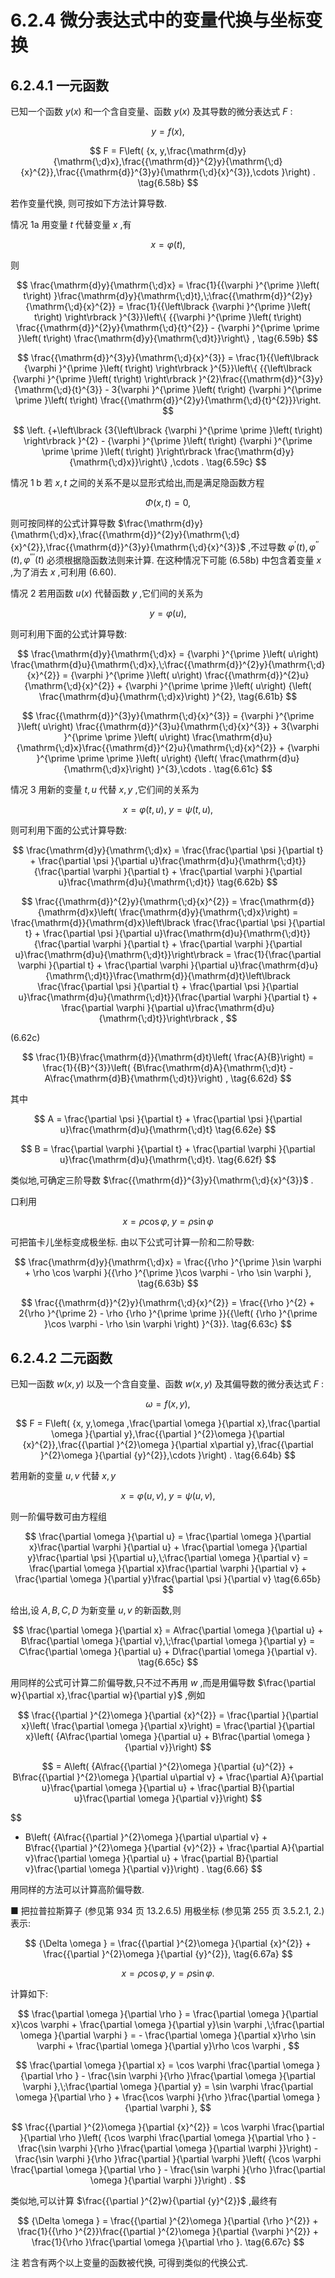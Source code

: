 # 6.2.4 微分表达式中的变量代换与坐标变换

## 6.2.4.1 一元函数

已知一个函数 $y\left( x\right)$ 和一个含自变量、函数 $y\left( x\right)$ 及其导数的微分表达式 $F$ :

$$
y = f\left( x\right) , \tag{6.58a}
$$

$$
F = F\left( {x, y,\frac{\mathrm{d}y}{\mathrm{\;d}x},\frac{{\mathrm{d}}^{2}y}{\mathrm{\;d}{x}^{2}},\frac{{\mathrm{d}}^{3}y}{\mathrm{\;d}{x}^{3}},\cdots }\right) . \tag{6.58b}
$$

若作变量代换, 则可按如下方法计算导数.

情况 1a 用变量 $t$ 代替变量 $x$ ,有

$$
x = \varphi \left( t\right) , \tag{6.59a}
$$

则

$$
\frac{\mathrm{d}y}{\mathrm{\;d}x} = \frac{1}{{\varphi }^{\prime }\left( t\right) }\frac{\mathrm{d}y}{\mathrm{\;d}t},\;\frac{{\mathrm{d}}^{2}y}{\mathrm{\;d}{x}^{2}} = \frac{1}{{\left\lbrack  {\varphi }^{\prime }\left( t\right) \right\rbrack  }^{3}}\left\{  {{\varphi }^{\prime }\left( t\right) \frac{{\mathrm{d}}^{2}y}{\mathrm{\;d}{t}^{2}} - {\varphi }^{\prime \prime }\left( t\right) \frac{\mathrm{d}y}{\mathrm{\;d}t}}\right\}  , \tag{6.59b}
$$

$$
\frac{{\mathrm{d}}^{3}y}{\mathrm{\;d}{x}^{3}} = \frac{1}{{\left\lbrack  {\varphi }^{\prime }\left( t\right) \right\rbrack  }^{5}}\left\{  {{\left\lbrack  {\varphi }^{\prime }\left( t\right) \right\rbrack  }^{2}\frac{{\mathrm{d}}^{3}y}{\mathrm{\;d}{t}^{3}} - 3{\varphi }^{\prime }\left( t\right) {\varphi }^{\prime \prime }\left( t\right) \frac{{\mathrm{d}}^{2}y}{\mathrm{\;d}{t}^{2}}}\right.
$$

$$
\left. {+\left\lbrack  {3{\left\lbrack  {\varphi }^{\prime \prime }\left( t\right) \right\rbrack  }^{2} - {\varphi }^{\prime }\left( t\right) {\varphi }^{\prime \prime \prime }\left( t\right) }\right\rbrack  \frac{\mathrm{d}y}{\mathrm{\;d}x}}\right\}  ,\cdots . \tag{6.59c}
$$

情况 $1\mathrm{\;b}$ 若 $x, t$ 之间的关系不是以显形式给出,而是满足隐函数方程

$$
\Phi \left( {x, t}\right)  = 0, \tag{6.60}
$$

则可按同样的公式计算导数 $\frac{\mathrm{d}y}{\mathrm{\;d}x},\frac{{\mathrm{d}}^{2}y}{\mathrm{\;d}{x}^{2}},\frac{{\mathrm{d}}^{3}y}{\mathrm{\;d}{x}^{3}}$ ,不过导数 ${\varphi }^{\prime }\left( t\right) ,{\varphi }^{\prime \prime }\left( t\right) ,{\varphi }^{\prime \prime \prime }\left( t\right)$ 必须根据隐函数法则来计算. 在这种情况下可能 (6.58b) 中包含着变量 $x$ ,为了消去 $x$ ,可利用 (6.60).

情况 2 若用函数 $u\left( x\right)$ 代替函数 $y$ ,它们间的关系为

$$
y = \varphi \left( u\right) , \tag{6.61a}
$$

则可利用下面的公式计算导数:

$$
\frac{\mathrm{d}y}{\mathrm{\;d}x} = {\varphi }^{\prime }\left( u\right) \frac{\mathrm{d}u}{\mathrm{\;d}x},\;\frac{{\mathrm{d}}^{2}y}{\mathrm{\;d}{x}^{2}} = {\varphi }^{\prime }\left( u\right) \frac{{\mathrm{d}}^{2}u}{\mathrm{\;d}{x}^{2}} + {\varphi }^{\prime \prime }\left( u\right) {\left( \frac{\mathrm{d}u}{\mathrm{\;d}x}\right) }^{2}, \tag{6.61b}
$$

$$
\frac{{\mathrm{d}}^{3}y}{\mathrm{\;d}{x}^{3}} = {\varphi }^{\prime }\left( u\right) \frac{{\mathrm{d}}^{3}u}{\mathrm{\;d}{x}^{3}} + 3{\varphi }^{\prime \prime }\left( u\right) \frac{\mathrm{d}u}{\mathrm{\;d}x}\frac{{\mathrm{d}}^{2}u}{\mathrm{\;d}{x}^{2}} + {\varphi }^{\prime \prime \prime }\left( u\right) {\left( \frac{\mathrm{d}u}{\mathrm{\;d}x}\right) }^{3},\cdots . \tag{6.61c}
$$

情况 3 用新的变量 $t, u$ 代替 $x, y$ ,它们间的关系为

$$
x = \varphi \left( {t, u}\right) ,\;y = \psi \left( {t, u}\right) , \tag{6.62a}
$$

则可利用下面的公式计算导数:

$$
\frac{\mathrm{d}y}{\mathrm{\;d}x} = \frac{\frac{\partial \psi }{\partial t} + \frac{\partial \psi }{\partial u}\frac{\mathrm{d}u}{\mathrm{\;d}t}}{\frac{\partial \varphi }{\partial t} + \frac{\partial \varphi }{\partial u}\frac{\mathrm{d}u}{\mathrm{\;d}t}} \tag{6.62b}
$$

$$
\frac{{\mathrm{d}}^{2}y}{\mathrm{\;d}{x}^{2}} = \frac{\mathrm{d}}{\mathrm{d}x}\left( \frac{\mathrm{d}y}{\mathrm{\;d}x}\right)  = \frac{\mathrm{d}}{\mathrm{d}x}\left\lbrack  \frac{\frac{\partial \psi }{\partial t} + \frac{\partial \psi }{\partial u}\frac{\mathrm{d}u}{\mathrm{\;d}t}}{\frac{\partial \varphi }{\partial t} + \frac{\partial \varphi }{\partial u}\frac{\mathrm{d}u}{\mathrm{\;d}t}}\right\rbrack   = \frac{1}{\frac{\partial \varphi }{\partial t} + \frac{\partial \varphi }{\partial u}\frac{\mathrm{d}u}{\mathrm{\;d}t}}\frac{\mathrm{d}}{\mathrm{d}t}\left\lbrack  \frac{\frac{\partial \psi }{\partial t} + \frac{\partial \psi }{\partial u}\frac{\mathrm{d}u}{\mathrm{\;d}t}}{\frac{\partial \varphi }{\partial t} + \frac{\partial \varphi }{\partial u}\frac{\mathrm{d}u}{\mathrm{\;d}t}}\right\rbrack  ,
$$

(6.62c)

$$
\frac{1}{B}\frac{\mathrm{d}}{\mathrm{d}t}\left( \frac{A}{B}\right)  = \frac{1}{{B}^{3}}\left( {B\frac{\mathrm{d}A}{\mathrm{\;d}t} - A\frac{\mathrm{d}B}{\mathrm{\;d}t}}\right) , \tag{6.62d}
$$

其中

$$
A = \frac{\partial \psi }{\partial t} + \frac{\partial \psi }{\partial u}\frac{\mathrm{d}u}{\mathrm{\;d}t} \tag{6.62e}
$$

$$
B = \frac{\partial \varphi }{\partial t} + \frac{\partial \varphi }{\partial u}\frac{\mathrm{d}u}{\mathrm{\;d}t}. \tag{6.62f}
$$

类似地,可确定三阶导数 $\frac{{\mathrm{d}}^{3}y}{\mathrm{\;d}{x}^{3}}$ .

口利用

$$
x = \rho \cos \varphi ,\;y = \rho \sin \varphi  \tag{6.63a}
$$

可把笛卡儿坐标变成极坐标. 由以下公式可计算一阶和二阶导数:

$$
\frac{\mathrm{d}y}{\mathrm{\;d}x} = \frac{{\rho }^{\prime }\sin \varphi  + \rho \cos \varphi }{{\rho }^{\prime }\cos \varphi  - \rho \sin \varphi }, \tag{6.63b}
$$

$$
\frac{{\mathrm{d}}^{2}y}{\mathrm{\;d}{x}^{2}} = \frac{{\rho }^{2} + 2{\rho }^{\prime 2} - \rho {\rho }^{\prime \prime }}{{\left( {\rho }^{\prime }\cos \varphi  - \rho \sin \varphi \right) }^{3}}. \tag{6.63c}
$$

## 6.2.4.2 二元函数

已知一函数 $w\left( {x, y}\right)$ 以及一个含自变量、函数 $w\left( {x, y}\right)$ 及其偏导数的微分表达式 $F$ :

$$
\omega  = f\left( {x, y}\right) , \tag{6.64a}
$$

$$
F = F\left( {x, y,\omega ,\frac{\partial \omega }{\partial x},\frac{\partial \omega }{\partial y},\frac{{\partial }^{2}\omega }{\partial {x}^{2}},\frac{{\partial }^{2}\omega }{\partial x\partial y},\frac{{\partial }^{2}\omega }{\partial {y}^{2}},\cdots }\right) . \tag{6.64b}
$$

若用新的变量 $u, v$ 代替 $x, y$

$$
x = \varphi \left( {u, v}\right) ,\;y = \psi \left( {u, v}\right) , \tag{6.65a}
$$

则一阶偏导数可由方程组

$$
\frac{\partial \omega }{\partial u} = \frac{\partial \omega }{\partial x}\frac{\partial \varphi }{\partial u} + \frac{\partial \omega }{\partial y}\frac{\partial \psi }{\partial u},\;\frac{\partial \omega }{\partial v} = \frac{\partial \omega }{\partial x}\frac{\partial \varphi }{\partial v} + \frac{\partial \omega }{\partial y}\frac{\partial \psi }{\partial v} \tag{6.65b}
$$

给出,设 $A, B, C, D$ 为新变量 $u, v$ 的新函数,则

$$
\frac{\partial \omega }{\partial x} = A\frac{\partial \omega }{\partial u} + B\frac{\partial \omega }{\partial v},\;\frac{\partial \omega }{\partial y} = C\frac{\partial \omega }{\partial u} + D\frac{\partial \omega }{\partial v}. \tag{6.65c}
$$

用同样的公式可计算二阶偏导数,只不过不再用 $w$ ,而是用偏导数 $\frac{\partial w}{\partial x},\frac{\partial w}{\partial y}$ ,例如

$$
\frac{{\partial }^{2}\omega }{\partial {x}^{2}} = \frac{\partial }{\partial x}\left( \frac{\partial \omega }{\partial x}\right)  = \frac{\partial }{\partial x}\left( {A\frac{\partial \omega }{\partial u} + B\frac{\partial \omega }{\partial v}}\right)
$$

$$
= A\left( {A\frac{{\partial }^{2}\omega }{\partial {u}^{2}} + B\frac{{\partial }^{2}\omega }{\partial u\partial v} + \frac{\partial A}{\partial u}\frac{\partial \omega }{\partial u} + \frac{\partial B}{\partial u}\frac{\partial \omega }{\partial v}}\right)
$$

$$
+ B\left( {A\frac{{\partial }^{2}\omega }{\partial u\partial v} + B\frac{{\partial }^{2}\omega }{\partial {v}^{2}} + \frac{\partial A}{\partial v}\frac{\partial \omega }{\partial u} + \frac{\partial B}{\partial v}\frac{\partial \omega }{\partial v}}\right) . \tag{6.66}
$$

用同样的方法可以计算高阶偏导数.

■ 把拉普拉斯算子 (参见第 934 页 13.2.6.5) 用极坐标 (参见第 255 页 3.5.2.1, 2.) 表示:

$$
{\Delta \omega } = \frac{{\partial }^{2}\omega }{\partial {x}^{2}} + \frac{{\partial }^{2}\omega }{\partial {y}^{2}}, \tag{6.67a}
$$

$$
x = \rho \cos \varphi ,\;y = \rho \sin \varphi . \tag{6.67b}
$$

计算如下:

$$
\frac{\partial \omega }{\partial \rho } = \frac{\partial \omega }{\partial x}\cos \varphi  + \frac{\partial \omega }{\partial y}\sin \varphi ,\;\frac{\partial \omega }{\partial \varphi } =  - \frac{\partial \omega }{\partial x}\rho \sin \varphi  + \frac{\partial \omega }{\partial y}\rho \cos \varphi ,
$$

$$
\frac{\partial \omega }{\partial x} = \cos \varphi \frac{\partial \omega }{\partial \rho } - \frac{\sin \varphi }{\rho }\frac{\partial \omega }{\partial \varphi },\;\frac{\partial \omega }{\partial y} = \sin \varphi \frac{\partial \omega }{\partial \rho } + \frac{\cos \varphi }{\rho }\frac{\partial \omega }{\partial \varphi },
$$

$$
\frac{{\partial }^{2}\omega }{\partial {x}^{2}} = \cos \varphi \frac{\partial }{\partial \rho }\left( {\cos \varphi \frac{\partial \omega }{\partial \rho } - \frac{\sin \varphi }{\rho }\frac{\partial \omega }{\partial \varphi }}\right)  - \frac{\sin \varphi }{\rho }\frac{\partial }{\partial \varphi }\left( {\cos \varphi \frac{\partial \omega }{\partial \rho } - \frac{\sin \varphi }{\rho }\frac{\partial \omega }{\partial \varphi }}\right) .
$$

类似地,可以计算 $\frac{{\partial }^{2}w}{\partial {y}^{2}}$ ,最终有

$$
{\Delta \omega } = \frac{{\partial }^{2}\omega }{\partial {\rho }^{2}} + \frac{1}{{\rho }^{2}}\frac{{\partial }^{2}\omega }{\partial {\varphi }^{2}} + \frac{1}{\rho }\frac{\partial \omega }{\partial \rho }. \tag{6.67c}
$$

注 若含有两个以上变量的函数被代换, 可得到类似的代换公式.
